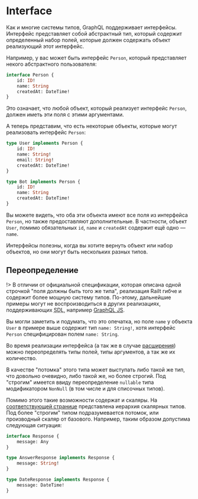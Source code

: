 # Interface

Как и многие системы типов, GraphQL поддерживает интерфейсы. 
Интерфейс представляет собой абстрактный тип, который содержит 
определенный набор полей, которые должен содержать объект 
реализующий этот интерфейс.

Например, у вас может быть интерфейс `Person`, который представляет 
некого абстрактного пользователя:

```graphql
interface Person {
    id: ID!
    name: String
    createdAt: DateTime!
}
```

Это означает, что любой объект, который реализует интерфейс `Person`, 
должен иметь эти поля с этими аргументами.

А теперь представим, что есть некоторые объекты, 
которые могут реализовать интерфейс `Person`:

```graphql
type User implements Person {
    id: ID!
    name: String!
    email: String!
    createdAt: DateTime!
}

type Bot implements Person {
    id: ID!
    name: String
    createdAt: DateTime!
}
```

Вы можете видеть, что оба эти объекта имеют все поля из интерфейса 
`Person`, но также предоставляют дополнительные. В частности, 
объект `User`, помимо обязательных `id`, `name` и `createdAt` содержит 
ещё одно — `name`.

Интерфейсы полезны, когда вы хотите вернуть объект или набор объектов, 
но они могут быть нескольких разных типов.

## Переопределение

!> В отличии от официальной спецификации, которая описана одной 
строчкой "поля должны быть того же типа", реализация Railt гибче 
и содержит более мощную систему типов. По-этому, дальнейшие
примеры могут не воспроизводиться в других реализациях, 
поддерживающих <abbr title="Schema Definition Language">SDL</abbr>, 
например [GraphQL JS](https://github.com/graphql/graphql-js).

Вы могли заметить и подумать, что это опечатка, но поле
`name` у объекта `User` в примере выше содержит тип `name: String!`, 
хотя интерфейс `Person` специфицирован полем `name: String`. 

Во время реализации интерфейса (а так же в случае [расширения](/graphql/extend)) 
можно переопределять типы полей, типы аргументов, а так же их количество.

В качестве "потомка" этого типа может выступать либо такой же тип, что 
довольно очевидно, либо такой же, но более строгий. Под "строгим" имеется 
ввиду переопределение `nullable` типа модификатором `NonNull` 
(в том числе и для списочных типов). 

Помимо этого такие возможности содержат и скаляры. На 
[соответствующей странице](/graphql/scalar) представлена иерархия 
скалярных типов. Под более "строгим" типом подразумевается потомок,
или производный скаляр от базового. Например, таким образом 
допустима следующая ситуация:

```graphql
interface Response {
    message: Any
}

type AnswerResponse implements Response {
    message: String!
}

type DateResponse implements Response {
    message: DateTime!
}
```    

